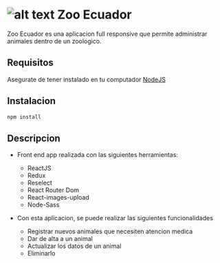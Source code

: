 # ![alt text](https://image.flaticon.com/icons/png/512/427/427401.png) Zoo Ecuador

Zoo Ecuador es una aplicacion full responsive que permite administrar animales dentro de un zoologico.

## Requisitos

Asegurate de tener instalado en tu computador [NodeJS](https://nodejs.org/en/)

## Instalacion

```javascript
npm install
```

## Descripcion

- Front end app realizada con las siguientes herramientas:
  - ReactJS
  - Redux
  - Reselect
  - React Router Dom
  - React-images-upload
  - Node-Sass

- Con esta aplicacion, se puede realizar las siguientes funcionalidades
  - Registrar nuevos animales que necesiten atencion medica
  - Dar de alta a un animal
  - Actualizar los datos de un animal
  - Eliminarlo

